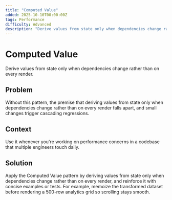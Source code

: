 ```yaml
---
title: "Computed Value"
added: 2025-10-10T00:00:00Z
tags: Performance
difficulty: Advanced
description: "Derive values from state only when dependencies change rather than on every render."
---
```

# Computed Value

Derive values from state only when dependencies change rather than on every render.

## Problem

Without this pattern, the premise that deriving values from state only when dependencies change rather than on every render falls apart, and small changes trigger cascading regressions.

## Context

Use it whenever you're working on performance concerns in a codebase that multiple engineers touch daily.

## Solution

Apply the Computed Value pattern by deriving values from state only when dependencies change rather than on every render, and reinforce it with concise examples or tests. For example, memoize the transformed dataset before rendering a 500-row analytics grid so scrolling stays smooth.
